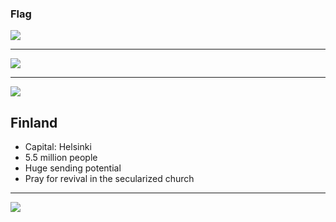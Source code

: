 ### Flag

![](https://upload.wikimedia.org/wikipedia/commons/b/bc/Flag_of_Finland.svg)

---

![](https://upload.wikimedia.org/wikipedia/commons/0/07/EU-Finland_%28orthographic_projection%29.svg)

---

![](https://res.cloudinary.com/kiekies/image/upload/v1652644557/prayer/sldoegzqj16nrd7lokvb.jpg)

## Finland

- Capital: Helsinki
- 5.5 million people
- Huge sending potential
- Pray for revival in the secularized church

---

![](https://player.vimeo.com/video/75412611)
